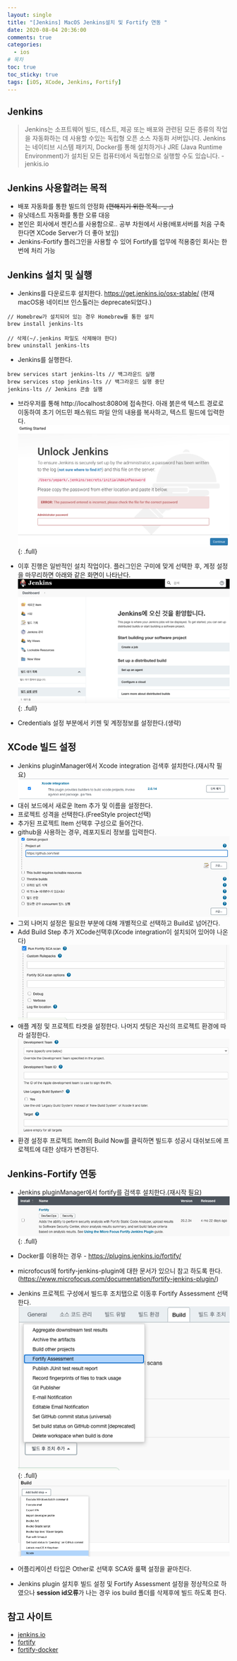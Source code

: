 ```yaml
---
layout: single
title: "[Jenkins] MacOS Jenkins설치 및 Fortify 연동 "
date: 2020-08-04 20:36:00
comments: true
categories:
  - ios
# 목차
toc: true
toc_sticky: true
tags: [iOS, XCode, Jenkins, Fortify]
---
```

## Jenkins
> Jenkins는 소프트웨어 빌드, 테스트, 제공 또는 배포와 관련된 모든 종류의 작업을 자동화하는 데 사용할 수있는 독립형 오픈 소스 자동화 서버입니다.
Jenkins는 네이티브 시스템 패키지, Docker를 통해 설치하거나 JRE (Java Runtime Environment)가 설치된 모든 컴퓨터에서 독립형으로 실행할 수도 있습니다. - jenkis.io

## Jenkins 사용할려는 목적
- 배포 자동화를 통한 빌드의 안정화 ~~(편해지기 위한 목적..-_-;)~~
- 유닛테스트 자동화를 통한 오류 대응
- 본인은 회사에서 젠킨스를 사용함으로.. 공부 차원에서 사용(배포서버를 처음 구축 한다면 XCode Server가 더 좋아 보임)
- Jenkins-Fortify 플러그인을 사용할 수 있어 Fortify를 업무에 적용중인 회사는 한번에 처리 가능

## Jenkins 설치 및 실행
- Jenkins를 다운로드후 설치한다. <https://get.jenkins.io/osx-stable/> (현재 macOS용 네이티브 인스톨러는 deprecate되었다.) 
```
// Homebrew가 설치되어 있는 경우 Homebrew를 통한 설치
brew install jenkins-lts

// 삭제(~/.jenkins 파일도 삭제해야 한다)
brew uninstall jenkins-lts
```  
- Jenkins를 실행한다.  
```
brew services start jenkins-lts // 백그라운드 실행
brew services stop jenkins-lts // 백그라운드 실행 중단
jenkins-lts // Jenkins 콘솔 실행
```  
- 브라우저를 통해 http://localhost:8080에 접속한다. 아래 붉은색 텍스트 경로로 이동하여 초기 어드민 패스워드 파일 안의 내용를 복사하고, 텍스트 필드에 입력한다.
![Jenkins](https://raw.githubusercontent.com/yepark/yepark.github.io/master/assets/images/jenkins1.png)
{: .full}

- 이후 진행은 일반적인 설치 작업이다. 플러그인은 구미에 맞게 선택한 후, 계정 설정을 마무리하면 아래와 같은 화면이 나타난다.
![Jenkins](https://raw.githubusercontent.com/yepark/yepark.github.io/master/assets/images/jenkins6.png)
{: .full}

- Credentials 설정 부분에서 키젠 및 계정정보를 설정한다.(생략)

## XCode 빌드 설정
- Jenkins pluginManager에서 Xcode integration 검색후 설치한다.(재시작 필요)
![Jenkins](https://raw.githubusercontent.com/yepark/yepark.github.io/master/assets/images/jenkins8.png)
- 대쉬 보드에서 새로운 Item 추가 및 이름을 설정한다.
- 프로젝트 성격을 선택한다.(FreeStyle project선택)
- 추가된 프로젝트 Item 선택후 구성으로 들어간다.
- github을 사용하는 경우, 레포지토리 정보를 입력한다. 
![Jenkins](https://raw.githubusercontent.com/yepark/yepark.github.io/master/assets/images/jenkins9.png)
- 그외 나머지 설정은 필요한 부분에 대해 개별적으로 선택하고 Build로 넘어간다.
- Add Build Step 추가 XCode선택후(Xcode integration이 설치되어 있어야 나온다)
![Jenkins](https://raw.githubusercontent.com/yepark/yepark.github.io/master/assets/images/jenkins11.png) 
- 애플 계정 및 프로젝트 타겟을 설정한다. 나머지 셋팅은 자신의 프로젝트 환경에 따라 설정한다.
![Jenkins](https://raw.githubusercontent.com/yepark/yepark.github.io/master/assets/images/jenkins7.png)
- 환경 설정후 프로젝트 Item의 Build Now를 클릭하면 빌드후 성공시 대쉬보드에 프로젝트에 대한 상태가 변경된다.

## Jenkins-Fortify 연동
- Jenkins pluginManager에서 fortify를 검색후 설치한다.(재시작 필요)
![Jenkins](https://raw.githubusercontent.com/yepark/yepark.github.io/master/assets/images/jenkins_fortify.png)
{: .full}

- Docker를 이용하는 경우 - <https://plugins.jenkins.io/fortify/>
- microfocus에 fortify-jenkins-plugin에 대한 문서가 있으니 참고 하도록 한다. (<https://www.microfocus.com/documentation/fortify-jenkins-plugin/>)
- Jenkins 프로젝트 구성에서 빌드후 조치탭으로 이동후 Fortify Assessment 선택한다.
![Jenkins](https://raw.githubusercontent.com/yepark/yepark.github.io/master/assets/images/jenkins_fortify2.png)
{: .full}
![Jenkins](https://raw.githubusercontent.com/yepark/yepark.github.io/master/assets/images/jenkins10.png) 
- 어플리케이션 타입은 Other로 선택후 SCA와 룰팩 설정을 끝마친다. 


- Jenkins plugin 설치후 빌드 설정 및 Fortify Assessment 설정을 정상적으로 하였으나 **session id오류**가 나는 경우 ios build 폴더를 삭제후에 빌드 하도록 한다.

## 참고 사이트
- [jenkins.io](https://www.jenkins.io/)
- [fortify](https://www.microfocus.com/documentation/fortify-jenkins-plugin/)
- [fortify-docker](https://plugins.jenkins.io/fortify/)
